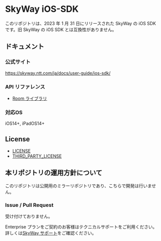 # SkyWay iOS-SDK

このリポジトリは、2023 年 1 月 31 日にリリースされた SkyWay の iOS SDK です。旧 SkyWay の iOS SDK とは互換性がありません。

## ドキュメント

### 公式サイト

https://skyway.ntt.com/ja/docs/user-guide/ios-sdk/

### API リファレンス

- [Room ライブラリ](https://ios-sdk.api-reference.skyway.ntt.com/room)

### 対応OS
iOS14+, iPadOS14+

## License

- [LICENSE](LICENSE)
- [THIRD_PARTY_LICENSE](THIRD_PARTY_LICENSE)

## 本リポジトリの運用方針について

このリポジトリは公開用のミラーリポジトリであり、こちらで開発は行いません。

### Issue / Pull Request

受け付けておりません。

Enterprise プランをご契約のお客様はテクニカルサポートをご利用ください。
詳しくは[SkyWay サポート](https://support.skyway.ntt.com/hc/ja)をご確認ください。
